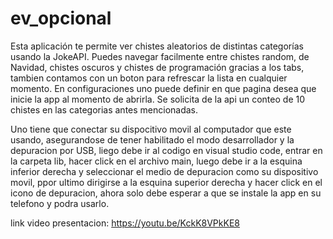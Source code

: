 # ev_opcional

Esta aplicación te permite ver chistes aleatorios de distintas categorías usando la JokeAPI.
Puedes navegar facilmente entre chistes random, de Navidad, chistes oscuros y chistes de programación gracias a los tabs, tambien contamos con un boton para refrescar la lista en cualquier momento.
En configuraciones uno puede definir en que pagina desea que inicie la app al momento de abrirla.
Se solicita de la api un conteo de 10 chistes en las categorias antes mencionadas.

Uno tiene que conectar su dispocitivo movil al computador que este usando, asegurandose de tener habilitado el modo desarrollador y la depuracion por USB, liego debe ir al codigo en visual studio code, entrar en la carpeta lib, hacer click en el archivo main, luego debe ir a la esquina inferior derecha y seleccionar el medio de depuracion como su dispositivo movil, ppor ultimo dirigirse a la esquina superior derecha y hacer click en el icono de depuracion, ahora solo debe esperar a que se instale la app en su telefono y podra usarlo.

link video presentacion: https://youtu.be/KckK8VPkKE8

